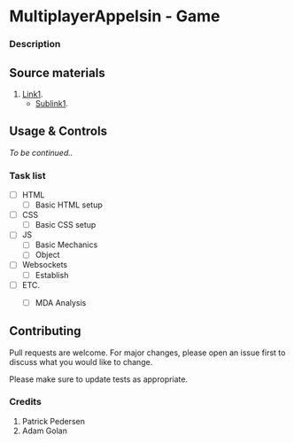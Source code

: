 # MultiplayerAppelsin - Game
### Description

## Source materials
1. [Link1](Google.com).
    - [Sublink1](Google.com).



## Usage & Controls
*To be continued..*


### Task list
- [ ] HTML
    - [ ] Basic HTML setup
- [ ] CSS
    - [ ] Basic CSS setup
- [ ] JS
    - [ ] Basic Mechanics
    - [ ] Object
- [ ] Websockets
    - [ ] Establish
- [ ] ETC.
    - [ ] MDA Analysis


## Contributing
Pull requests are welcome. For major changes, please open an issue first to discuss what you would like to change.

Please make sure to update tests as appropriate.

### Credits
1. Patrick Pedersen
2. Adam Golan